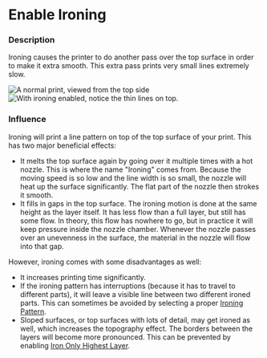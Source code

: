 Enable Ironing
====
### **Description**
Ironing causes the printer to do another pass over the top surface in order to make it extra smooth. This extra pass prints very small lines extremely slow.

![A normal print, viewed from the top side](../images/ironing_enabled_disabled.png)
![With ironing enabled, notice the thin lines on top.](../images/ironing_enabled_enabled.png)

### **Influence**
Ironing will print a line pattern on top of the top surface of your print. This has two major beneficial effects:
* It melts the top surface again by going over it multiple times with a hot nozzle. This is where the name "Ironing" comes from. Because the moving speed is so low and the line width is so small, the nozzle will heat up the surface significantly. The flat part of the nozzle then strokes it smooth.
* It fills in gaps in the top surface. The ironing motion is done at the same height as the layer itself. It has less flow than a full layer, but still has some flow. In theory, this flow has nowhere to go, but in practice it will keep pressure inside the nozzle chamber. Whenever the nozzle passes over an unevenness in the surface, the material in the nozzle will flow into that gap.

However, ironing comes with some disadvantages as well:
* It increases printing time significantly.
* If the ironing pattern has interruptions (because it has to travel to different parts), it will leave a visible line between two different ironed parts. This can sometimes be avoided by selecting a proper [Ironing Pattern](ironing_pattern.md).
* Sloped surfaces, or top surfaces with lots of detail, may get ironed as well, which increases the topography effect. The borders between the layers will become more pronounced. This can be prevented by enabling [Iron Only Highest Layer](ironing_only_highest_layer.md).